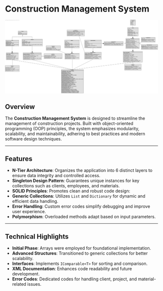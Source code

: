 # Construction Management System

![Class Diagram](doc/uml/diagramclass.jpg)

## Overview

The **Construction Management System** is designed to streamline the management of construction projects. Built with object-oriented programming (OOP) principles, the system emphasizes modularity, scalability, and maintainability, adhering to best practices and modern software design techniques.

---

## Features

- **N-Tier Architecture**: Organizes the application into 6 distinct layers to ensure data integrity and controlled access.
- **Singleton Design Pattern**: Guarantees unique instances for key collections such as clients, employees, and materials.
- **SOLID Principles**: Promotes clean and robust code design:
- **Generic Collections**: Utilizes `List` and `Dictionary` for dynamic and efficient data handling.
- **Error Handling**: Custom error codes simplify debugging and improve user experience.
- **Polymorphism**: Overloaded methods adapt based on input parameters.

---

## Technical Highlights

- **Initial Phase**: Arrays were employed for foundational implementation.
- **Advanced Structures**: Transitioned to generic collections for better scalability.
- **Interfaces**: Implements `IComparable<T>` for sorting and comparison.
- **XML Documentation**: Enhances code readability and future development.
- **Error Codes**: Dedicated codes for handling client, project, and material-related issues.
